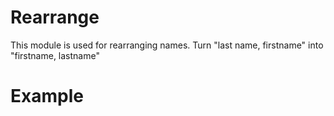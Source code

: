 Rearrange
=======

This module is used for rearranging names.
Turn "last name, firstname" into "firstname, lastname"

# Example
